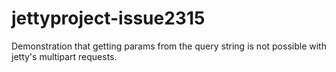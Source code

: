 # jettyproject-issue2315
Demonstration that getting params from the query string is not possible with jetty's multipart requests.
